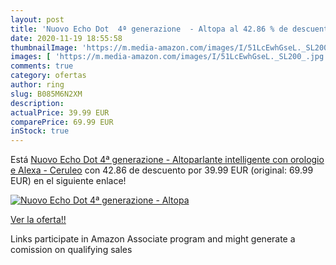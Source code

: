 ```yaml
---
layout: post
title: 'Nuovo Echo Dot  4ª generazione  - Altopa al 42.86 % de descuento'
date: 2020-11-19 18:55:58
thumbnailImage: 'https://m.media-amazon.com/images/I/51LcEwhGseL._SL200_.jpg'
images: [ 'https://m.media-amazon.com/images/I/51LcEwhGseL._SL200_.jpg' ]
comments: true
category: ofertas
author: ring
slug: B085M6N2XM
description:
actualPrice: 39.99 EUR
comparePrice: 69.99 EUR
inStock: true
---
```


Está [Nuovo Echo Dot  4ª generazione  - Altoparlante intelligente con orologio e Alexa - Ceruleo](https://www.amazon.it/dp/B085M6N2XM/?tag=tolees00-21) con 42.86 de descuento por 39.99 EUR (original: 69.99 EUR) en el siguiente enlace!

[![Nuovo Echo Dot  4ª generazione  - Altopa](https://m.media-amazon.com/images/I/51LcEwhGseL._SL200_.jpg)](https://www.amazon.it/dp/B085M6N2XM/?tag=tolees00-21)

[Ver la oferta!!](https://www.amazon.it/dp/B085M6N2XM/?tag=tolees00-21)

Links participate in Amazon Associate program and might generate a comission on qualifying sales


